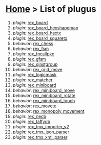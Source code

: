 # [Home](index.html) > List of plugus

1. *plugin*: [rex_board](rex_board.html)
2. *plugin*: [rex_board_hexshapemap](rex_board_hexshapemap.html)
3. *plugin*: [rex_board_hextx](rex_board_hextx.html)
4. *plugin*: [rex_board_squaretx](rex_board_squaretx.html)
5. *behavior*: [rex_chess](rex_chess.html)
6. *behavior*: [rex_fsm](rex_fsm.html)
7. *plugin*: [rex_fncallpkg](rex_fncallpkg.html)
8. *plugin*: [rex_gfsm](rex_gfsm.html)
9. *plugin*: [rex_ginstgroup](rex_ginstgroup.html)
10. *behavior*: [rex_grid_move](rex_grid_move.html)
11. *plugin*: [rex_logicmask](rex_logicmask.html)
12. *plugin*: [rex_matcher](rex_matcher.html)
13. *plugin*: [rex_miniboard](rex_miniboard.html)
14. *behavior*: [rex_miniboard_move](rex_miniboard_move.html)
15. *behavior*: [rex_miniboard_rotate](rex_miniboard_rotate.html)
16. *behavior*: [rex_miniboard_touch](rex_miniboard_touch.html)
17. *behavior*: [rex_moveto](rex_moveto.html)
18. *behavior*: [rex_monopoly_movement](rex_monopoly_movement.html)
19. *plugin*: [rex_nedb](rex_nedb.html)
20. *plugin*: [rex_taffydb](rex_taffydb.html)
21. *plugin*: [rex_tmx_importer_v2](rex_tmx_importer_v2.html)
22. *plugin*: [rex_tmx_json_parser](rex_tmx_json_parser.html)
23. *plugin*: [rex_tmx_xml_parser](rex_tmx_xml_parser.html)

